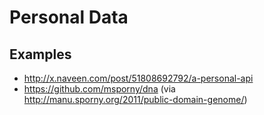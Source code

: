 # Personal Data

## Examples

* http://x.naveen.com/post/51808692792/a-personal-api
* https://github.com/msporny/dna (via http://manu.sporny.org/2011/public-domain-genome/)
